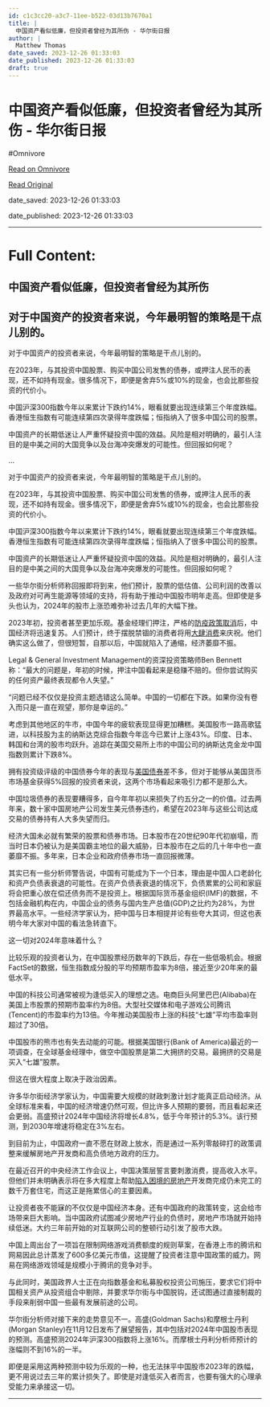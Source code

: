 ```yaml
---
id: c1c3cc20-a3c7-11ee-b522-03d13b7670a1
title: |
  中国资产看似低廉，但投资者曾经为其所伤 - 华尔街日报
author: |
  Matthew Thomas
date_saved: 2023-12-26 01:33:03
date_published: 2023-12-26 01:33:03
draft: true
---
```


# 中国资产看似低廉，但投资者曾经为其所伤 - 华尔街日报
#Omnivore

[Read on Omnivore](https://omnivore.app/me/-18ca536d105)

[Read Original](https://cn.wsj.com/amp/articles/%E4%B8%AD%E5%9B%BD%E8%B5%84%E4%BA%A7%E7%9C%8B%E4%BC%BC%E4%BD%8E%E5%BB%89-%E4%BD%86%E6%8A%95%E8%B5%84%E8%80%85%E6%9B%BE%E7%BB%8F%E4%B8%BA%E5%85%B6%E6%89%80%E4%BC%A4-b497e565)

date_saved: 2023-12-26 01:33:03

date_published: 2023-12-26 01:33:03

--- 

# Full Content: 

##  中国资产看似低廉，但投资者曾经为其所伤

## 对于中国资产的投资者来说，今年最明智的策略是干点儿别的。

对于中国资产的投资者来说，今年最明智的策略是干点儿别的。

在2023年，与其投资中国股票、购买中国公司发售的债券，或押注人民币的表现，还不如持有现金。很多情况下，即便是舍弃5%或10%的现金，也会比那些投资的代价小。

中国沪深300指数今年以来累计下跌约14%，眼看就要出现连续第三个年度跌幅。香港恒生指数有可能连续第四次录得年度跌幅；恒指纳入了很多中国公司的股票。

中国资产的长期低迷让人严重怀疑投资中国的效益。风险是相对明确的，最引人注目的是中美之间的大国竞争以及台海冲突爆发的可能性。但回报如何呢？

...

对于中国资产的投资者来说，今年最明智的策略是干点儿别的。

在2023年，与其投资中国股票、购买中国公司发售的债券，或押注人民币的表现，还不如持有现金。很多情况下，即便是舍弃5%或10%的现金，也会比那些投资的代价小。

中国沪深300指数今年以来累计下跌约14%，眼看就要出现连续第三个年度跌幅。香港恒生指数有可能连续第四次录得年度跌幅；恒指纳入了很多中国公司的股票。

中国资产的长期低迷让人严重怀疑投资中国的效益。风险是相对明确的，最引人注目的是中美之间的大国竞争以及台海冲突爆发的可能性。但回报如何呢？

一些华尔街分析师称回报即将到来，他们预计，股票的低估值、公司利润的改善以及政府对可再生能源等领域的支持，将有助于推动中国股市明年走高。但即使是多头也认为，2024年的股市上涨恐难弥补过去几年的大幅下挫。

2023年初，投资者甚至更加乐观。基金经理们押注，严格的[防疫政策取消](https://cn.wsj.com/articles/CN-BCH-20221214103930)后，中国经济将迅速复苏。人们预计，终于摆脱禁锢的消费者将用[大肆消费](https://cn.wsj.com/articles/CN-CEC-20230315182732)来庆祝。他们确实这么做了，但很短暂，自那以后，中国就陷入了通缩，经济萎靡不振。

Legal & General Investment Management的资深投资策略师Ben Bennett称：“最大的问题是，年初的时候，押注中国看起来是稳赚不赔的。但你尝试购买的任何资产最终表现都令人失望。”

“问题已经不仅仅是投资主题选错这么简单。中国的一切都在下跌。如果你没有卷入而只是一直在观望，那你是幸运的。”

考虑到其他地区的牛市，中国今年的疲软表现显得更加糟糕。美国股市一路高歌猛进，以科技股为主的纳斯达克综合指数今年迄今已累计上涨43%。印度、日本、韩国和台湾的股市均跃升。追踪在美国交易所上市的中国公司的纳斯达克金龙中国指数则累计下跌8%。

拥有投资级评级的中国债券今年的表现与[美国债券](https://cn.wsj.com/articles/CN-FIN-20230906102918)差不多，但对于能够从美国货币市场基金获得5%回报的投资者来说，这两个市场看起来吸引力都不是那么大。

中国垃圾债券的表现要糟得多，自今年年初以来损失了约五分之一的价值。过去两年来，数十家中国房地产公司发生美元债券违约，希望在2023年与这些公司达成交易的债券持有人大多失望而归。

经济大国未必就有繁荣的股票和债券市场。日本股市在20世纪90年代初崩塌，而当时日本仍被认为是美国霸主地位的最大威胁，日本股市在之后的几十年中也一直萎靡不振。多年来，日本企业和政府债券市场一直回报微薄。

其实已有一些分析师警告说，中国有可能成为下一个日本，理由是中国人口老龄化和资产负债表衰退的可能性。在资产负债表衰退的情况下，负债累累的公司和家庭将会把重心放在偿还债务而不是投资上。根据国际货币基金组织(IMF)的数据，不包括金融机构在内，中国企业的债务与国内生产总值(GDP)之比约为28%，为世界最高水平。一些经济学家认为，把中国与日本相提并论有些夸大其词，但这也表明今年大家对中国的看法急转直下。

这一切对2024年意味着什么？

比较乐观的投资者认为，在中国股票经历数年的下跌后，存在一些低吸机会。根据FactSet的数据，恒生指数成分股的平均预期市盈率为8倍，接近至少20年来的最低水平。

中国的科技公司通常被视为逢低买入的理想之选。电商巨头阿里巴巴(Alibaba)在美国上市股票的预期市盈率约为8倍。大型社交媒体和电子游戏公司腾讯(Tencent)的市盈率约为13倍。今年推动美国股市上涨的科技“七雄”平均市盈率则超过了30倍。

中国股市的熊市也有失去动能的可能。根据美国银行(Bank of America)最近的一项调查，在全球基金经理中，做空中国股票是第二大拥挤的交易。最拥挤的交易是买入“七雄”股票。

但这在很大程度上取决于政治因素。

许多华尔街经济学家认为，中国需要大规模的财政刺激计划才能真正启动经济。从全球标准来看，中国的经济增速仍然可观，但比许多人预期的要弱，而且看起来还会更弱。高盛预计2024年中国经济将增长4.8%，低于今年预计的5.3%。该行预测，到2030年增速将稳定在3%左右。

到目前为止，中国政府一直不愿在财政上放水，而是通过一系列零敲碎打的政策调整来缓解房地产开发商和高负债地方政府的压力。

在最近召开的中央经济工作会议上，中国决策层誓言要刺激消费，提高收入水平。但他们并未明确表示将在多大程度上帮助[陷入困境的房地产](https://cn.wsj.com/articles/CN-CEC-20220812163413)开发商完成仍未完工的数千万套住宅，而这正是拖累信心的主要因素。

让投资者夜不能寐的不仅仅是中国经济本身。还有中国政府的政策转变，这会给市场带来巨大影响。当中国政府试图减少房地产行业的负债时，房地产市场就开始持续低迷。大约三年前开始的对互联网公司的整顿行动引发了股市大跌。

中国上周出台了一项旨在限制网络游戏消费额度的规则草案，在香港上市的腾讯和网易因此总计蒸发了600多亿美元市值，这提醒了投资者注意中国政策的威力。网易在网络游戏领域是规模小于腾讯的竞争对手。

与此同时，美国政界人士正在向指数基金和私募股权投资公司施压，要求它们将中国相关资产从投资组合中剔除，并要求华尔街与中国脱钩，还试图通过直接制裁的手段来削弱中国一些最有发展前途的公司。

华尔街分析师对接下来的走势意见不一。高盛(Goldman Sachs)和摩根士丹利(Morgan Stanley)在11月12日发布了展望报告，其中包括对2024年中国股市表现的预测。高盛预测2024年沪深300指数将上涨16%。而摩根士丹利分析师预计的涨幅则不到16%的一半。

即便是采用这两种预测中较为乐观的一种，也无法抹平中国股市2023年的跌幅，更不用说过去三年的累计损失了。即使是对逢低买入者而言，也要有强大的心理承受能力来承接这一切。

---

